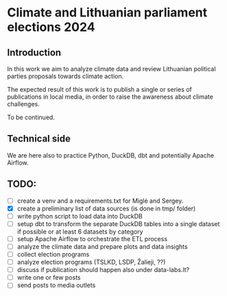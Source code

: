 # Climate and Lithuanian parliament elections 2024

## Introduction

In this work we aim to analyze climate data and review Lithuanian political parties proposals towards climate action.

The expected result of this work is to publish a single or series of publications in local media,  in order to raise the awareness about climate challenges.

To be continued.

## Technical side

We are here also to practice Python, DuckDB, dbt and potentially Apache Airflow.

## TODO:

- [ ] create a venv and a requirements.txt for Miglė and Sergey. 
- [X] create a preliminary list of data sources (is done in tmp/ folder) 
- [ ] write python script to load data into DuckDB
- [ ] setup dbt to transform the separate DuckDB tables into a single dataset if possible or at  least 6 datasets by category
- [ ] setup Apache Airflow to orchestrate the ETL process
- [ ] analyze the climate data and prepare plots and data insights
- [ ] collect election programs
- [ ] analyze election programs (TSLKD, LSDP, Žalieji, ??)
- [ ] discuss if publication should happen also under data-labs.lt?
- [ ] write one or few posts
- [ ] send posts to media outlets
